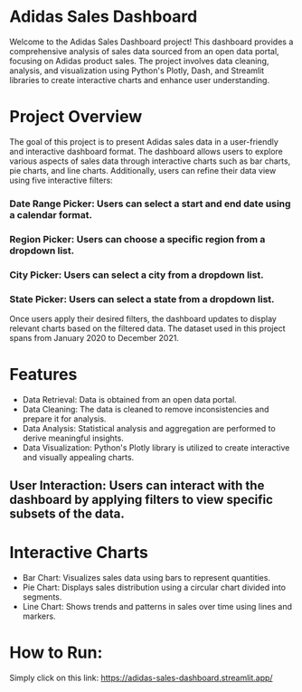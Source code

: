 # Adidas Sales Dashboard
Welcome to the Adidas Sales Dashboard project! This dashboard provides a comprehensive analysis of sales data sourced from an open data portal, focusing on Adidas product sales. The project involves data cleaning, analysis, and visualization using Python's Plotly, Dash, and Streamlit libraries to create interactive charts and enhance user understanding.

# Project Overview
The goal of this project is to present Adidas sales data in a user-friendly and interactive dashboard format. The dashboard allows users to explore various aspects of sales data through interactive charts such as bar charts, pie charts, and line charts. Additionally, users can refine their data view using five interactive filters:

### Date Range Picker: Users can select a start and end date using a calendar format.
### Region Picker: Users can choose a specific region from a dropdown list.
### City Picker: Users can select a city from a dropdown list.
### State Picker: Users can select a state from a dropdown list.

Once users apply their desired filters, the dashboard updates to display relevant charts based on the filtered data. The dataset used in this project spans from January 2020 to December 2021.

# Features
- Data Retrieval: Data is obtained from an open data portal.
- Data Cleaning: The data is cleaned to remove inconsistencies and prepare it for analysis.
- Data Analysis: Statistical analysis and aggregation are performed to derive meaningful insights.
- Data Visualization: Python's Plotly library is utilized to create interactive and visually appealing charts.

## User Interaction: Users can interact with the dashboard by applying filters to view specific subsets of the data.

# Interactive Charts
- Bar Chart: Visualizes sales data using bars to represent quantities.
- Pie Chart: Displays sales distribution using a circular chart divided into segments.
- Line Chart: Shows trends and patterns in sales over time using lines and markers.

# How to Run:
Simply click on this link: https://adidas-sales-dashboard.streamlit.app/
